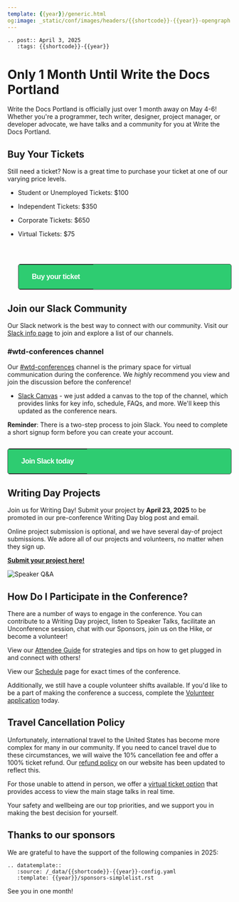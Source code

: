 ```yaml
---
template: {{year}}/generic.html
og:image: _static/conf/images/headers/{{shortcode}}-{{year}}-opengraph.jpg
---
```


```{eval-rst}
.. post:: April 3, 2025
   :tags: {{shortcode}}-{{year}}
```

# Only 1 Month Until Write the Docs Portland

Write the Docs Portland is officially just over 1 month away on May 4-6! Whether you're a programmer, tech writer, designer, project manager, or developer advocate, we have talks and a community for you at Write the Docs Portland.

## Buy Your Tickets

Still need a ticket? Now is a great time to purchase your ticket at one of our varying price levels.

- Student or Unemployed Tickets: $100
- Independent Tickets: $350
- Corporate Tickets: $650
- Virtual Tickets: $75
   
   <br>
   <p style="margin: 2em 0;">
   <table border="0" cellpadding="0" cellspacing="0" style="background-color:#2ECC71; border:1px solid #4a4a4a; border-radius:5px;">
   <tr>
      <td align="center" valign="middle" style="color:#FFFFFF; font-family:Helvetica, Arial, sans-serif; font-size:16px; font-weight:bold; letter-spacing:-.5px; line-height:150%; padding-top:15px; padding-right:30px; padding-bottom:15px; padding-left:30px;">
         <a href="https://www.writethedocs.org/conf/{{shortcode}}/{{year}}/tickets/" target="_blank" style="color:#FFFFFF; text-decoration:none; border-bottom: none;">Buy your ticket</a>
      </td>
   </tr>
   </table>
   </p>

## Join our Slack Community

Our Slack network is the best way to connect with our community. Visit our [Slack info page](https://www.writethedocs.org/slack/) to join and explore a list of our channels.

### #wtd-conferences channel
Our [#wtd-conferences](https://writethedocs.slack.com/archives/C1AKFQATH) channel is the primary space for virtual communication during the conference. We *highly* recommend you view and join the discussion before the conference!

- [Slack Canvas](https://writethedocs.slack.com/docs/T0299N2DL/F06BQAVNSH3) - we just added a canvas to the top of the channel, which provides links for key info, schedule, FAQs, and more. We'll keep this updated as the conference nears. 

**Reminder**: There is a two-step process to join Slack. You need to complete a short signup form before you can create your account.

   <p style="margin: 2em 0;">
   <table border="0" cellpadding="0" cellspacing="0" style="background-color:#2ECC71; border:1px solid #4a4a4a; border-radius:5px;">
   <tr>
      <td align="center" valign="middle" style="color:#FFFFFF; font-family:Helvetica, Arial, sans-serif; font-size:16px; font-weight:bold; letter-spacing:-.5px; line-height:150%; padding-top:15px; padding-right:30px; padding-bottom:15px; padding-left:30px;">
         <a href="https://docs.google.com/forms/d/e/1FAIpQLSdq4DWRphVt1qVqH8NsjNnS0Szu_NljjZRUvyYqR7mdc00zKQ/viewform" target="_blank" style="color:#FFFFFF; text-decoration:none; border-bottom: none;">Join Slack today</a>
      </td>
   </tr>
   </table>
   </p>

## Writing Day Projects

Join us for Writing Day! Submit your project by **April 23, 2025** to be promoted in our pre-conference Writing Day blog post and email.

Online project submission is optional, and we have several day-of project submissions. We adore all of our projects and volunteers, no matter when they sign up.

**[Submit your project here!](https://docs.google.com/forms/d/e/1FAIpQLSeHMZ1uXTfnT0HMm-KfsgxYV1w3tmS7bMPtBx4H9cktJpSrdg/viewform?usp=dialog)**

![Speaker Q&A](/_static/conf/images/headers/Speaker-Photo-2.jpg)

## How Do I Participate in the Conference? 

There are a number of ways to engage in the conference. You can contribute to a Writing Day project, listen to Speaker Talks, facilitate an Unconference session, chat with our Sponsors, join us on the Hike, or become a volunteer!

View our [Attendee Guide](https://www.writethedocs.org/conf/portland/2025/attendee-guide/) for strategies and tips on how to get plugged in and connect with others!

View our [Schedule](https://www.writethedocs.org/conf/portland/2025/schedule/) page for exact times of the conference.

Additionally, we still have a couple volunteer shifts available. If you'd like to be a part of making the conference a success, complete the [Volunteer application](https://docs.google.com/forms/d/e/1FAIpQLSfmogqirct-3eZyskVTDkx20406K3nRET78T2WSWEvz_fHPCQ/viewform?usp=sf_link) today.

## Travel Cancellation Policy

Unfortunately, international travel to the United States has become more complex for many in our community. If you need to cancel travel due to these circumstances, we will waive the 10% cancellation fee and offer a 100% ticket refund. Our [refund policy](https://www.writethedocs.org/conf/portland/2025/tickets/#refund-policy) on our website has been updated to reflect this.

For those unable to attend in person, we offer a [virtual ticket option](https://www.writethedocs.org/conf/portland/2025/tickets/) that provides access to view the main stage talks in real time. 

Your safety and wellbeing are our top priorities, and we support you in making the best decision for yourself. 

## Thanks to our sponsors

We are grateful to have the support of the following companies in 2025:

```{eval-rst}
.. datatemplate::
   :source: /_data/{{shortcode}}-{{year}}-config.yaml
   :template: {{year}}/sponsors-simplelist.rst
```

See you in one month!

